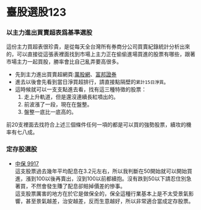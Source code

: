 # 臺股選股123

### 以主力進出買賣超表爲基準選股

這份主力買超表很珍貴，是從每天全台灣所有券商分公司買賣紀錄統計分析出來的，可以直接從這張表裡面找到市場上主力正在偷偷進場買進的股票有哪些，跟著市場主力一起買股，勝率會比自己亂弄要高很多。


- 先到主力進出買賣超網頁:[萬股網](https://www.wantgoo.com/stock/agentrank)、[富邦證券](https://fubon-ebrokerdj.fbs.com.tw/Z/ZG/ZG_F.djhtm)
- 進去以後會先看到當日淨買超排行，請直接點隔壁的`累計15日淨買`。
- 這時候就可以一支支點進去看，找有這三種特徵的股票：
    1. 走上升軌道，但是還沒連續長紅噴出的。
    2. 前波漲了一段，現在在盤整。
    3. 盤整一底比一底高的。

前20支裡面去找符合上述三個條件任何一項的都是可以買的強勢股票，續攻的機率有七八成。

### 定存股選股
- [中保 9917](https://tw.stock.yahoo.com/q/bc?s=9917)   
這支股票過去幾年平均配息在3.2元左右，所以我判斷在50開始就可以開始買進，漲到100以後再賣出，沒到100以前都續抱。沒有跌到50以下請忍住別急著買，不然會發生賺了配息卻賠掉價差的慘事。  
這支股票厲害的地方在於它是做保全的，保全這種行業基本上是不太受景氣影響，甚至景氣越差，治安越差，反而生意越好，所以非常適合當成定存股票。


